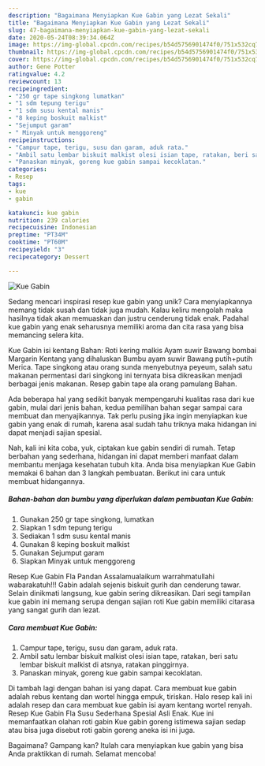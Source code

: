 ```yaml
---
description: "Bagaimana Menyiapkan Kue Gabin yang Lezat Sekali"
title: "Bagaimana Menyiapkan Kue Gabin yang Lezat Sekali"
slug: 47-bagaimana-menyiapkan-kue-gabin-yang-lezat-sekali
date: 2020-05-24T08:39:34.064Z
image: https://img-global.cpcdn.com/recipes/b54d5756901474f0/751x532cq70/kue-gabin-foto-resep-utama.jpg
thumbnail: https://img-global.cpcdn.com/recipes/b54d5756901474f0/751x532cq70/kue-gabin-foto-resep-utama.jpg
cover: https://img-global.cpcdn.com/recipes/b54d5756901474f0/751x532cq70/kue-gabin-foto-resep-utama.jpg
author: Gene Potter
ratingvalue: 4.2
reviewcount: 13
recipeingredient:
- "250 gr tape singkong lumatkan"
- "1 sdm tepung terigu"
- "1 sdm susu kental manis"
- "8 keping boskuit malkist"
- "Sejumput garam"
- " Minyak untuk menggoreng"
recipeinstructions:
- "Campur tape, terigu, susu dan garam, aduk rata."
- "Ambil satu lembar biskuit malkist olesi isian tape, ratakan, beri satu lembar biskuit malkist di atsnya, ratakan pinggirnya."
- "Panaskan minyak, goreng kue gabin sampai kecoklatan."
categories:
- Resep
tags:
- kue
- gabin

katakunci: kue gabin 
nutrition: 239 calories
recipecuisine: Indonesian
preptime: "PT34M"
cooktime: "PT60M"
recipeyield: "3"
recipecategory: Dessert

---
```



![Kue Gabin](https://img-global.cpcdn.com/recipes/b54d5756901474f0/751x532cq70/kue-gabin-foto-resep-utama.jpg)

Sedang mencari inspirasi resep kue gabin yang unik? Cara menyiapkannya memang tidak susah dan tidak juga mudah. Kalau keliru mengolah maka hasilnya tidak akan memuaskan dan justru cenderung tidak enak. Padahal kue gabin yang enak seharusnya memiliki aroma dan cita rasa yang bisa memancing selera kita.

Kue Gabin isi kentang Bahan: Roti kering malkis Ayam suwir Bawang bombai Margarin Kentang yang dihaluskan Bumbu ayam suwir Bawang putih+putih Merica. Tape singkong atau orang sunda menyebutnya peyeum, salah satu makanan permentasi dari singkong ini ternyata bisa dikreasikan menjadi berbagai jenis makanan. Resep gabin tape ala orang pamulang Bahan.

Ada beberapa hal yang sedikit banyak mempengaruhi kualitas rasa dari kue gabin, mulai dari jenis bahan, kedua pemilihan bahan segar sampai cara membuat dan menyajikannya. Tak perlu pusing jika ingin menyiapkan kue gabin yang enak di rumah, karena asal sudah tahu triknya maka hidangan ini dapat menjadi sajian spesial.


Nah, kali ini kita coba, yuk, ciptakan kue gabin sendiri di rumah. Tetap berbahan yang sederhana, hidangan ini dapat memberi manfaat dalam membantu menjaga kesehatan tubuh kita. Anda bisa menyiapkan Kue Gabin memakai 6 bahan dan 3 langkah pembuatan. Berikut ini cara untuk membuat hidangannya.

<!--inarticleads1-->

##### Bahan-bahan dan bumbu yang diperlukan dalam pembuatan Kue Gabin:

1. Gunakan 250 gr tape singkong, lumatkan
1. Siapkan 1 sdm tepung terigu
1. Sediakan 1 sdm susu kental manis
1. Gunakan 8 keping boskuit malkist
1. Gunakan Sejumput garam
1. Siapkan  Minyak untuk menggoreng


Resep Kue Gabin Fla Pandan Assalamualaikum warrahmatullahi wabarakatuh!!! Gabin adalah sejenis biskuit gurih dan cenderung tawar. Selain dinikmati langsung, kue gabin sering dikreasikan. Dari segi tampilan kue gabin ini memang serupa dengan sajian roti Kue gabin memiliki citarasa yang sangat gurih dan lezat. 

<!--inarticleads2-->

##### Cara membuat Kue Gabin:

1. Campur tape, terigu, susu dan garam, aduk rata.
1. Ambil satu lembar biskuit malkist olesi isian tape, ratakan, beri satu lembar biskuit malkist di atsnya, ratakan pinggirnya.
1. Panaskan minyak, goreng kue gabin sampai kecoklatan.


Di tambah lagi dengan bahan isi yang dapat. Cara membuat kue gabin adalah rebus kentang dan wortel hingga empuk, tiriskan. Halo resep kali ini adalah resep dan cara membuat kue gabin isi ayam kentang wortel renyah. Resep Kue Gabin Fla Susu Sederhana Spesial Asli Enak. Kue ini memanfaatkan olahan roti gabin Kue gabin goreng istimewa sajian sedap atau bisa juga disebut roti gabin goreng aneka isi ini juga. 

Bagaimana? Gampang kan? Itulah cara menyiapkan kue gabin yang bisa Anda praktikkan di rumah. Selamat mencoba!
